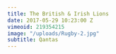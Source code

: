 ```yaml
---
title: The British & Irish Lions
date: 2017-05-29 10:23:00 Z
vimeoid: 219354215
image: "/uploads/Rugby-2.jpg"
subtitle: Qantas
---
```


